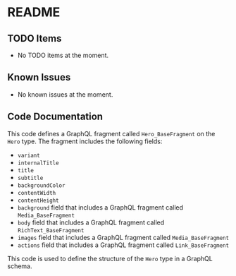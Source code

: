 # README

## TODO Items
- No TODO items at the moment.

## Known Issues
- No known issues at the moment.

## Code Documentation
This code defines a GraphQL fragment called `Hero_BaseFragment` on the `Hero` type. The fragment includes the following fields:
- `variant`
- `internalTitle`
- `title`
- `subtitle`
- `backgroundColor`
- `contentWidth`
- `contentHeight`
- `background` field that includes a GraphQL fragment called `Media_BaseFragment`
- `body` field that includes a GraphQL fragment called `RichText_BaseFragment`
- `images` field that includes a GraphQL fragment called `Media_BaseFragment`
- `actions` field that includes a GraphQL fragment called `Link_BaseFragment`

This code is used to define the structure of the `Hero` type in a GraphQL schema.